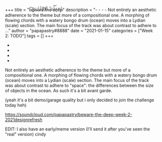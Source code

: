 +++
title = "b̴͆͘e̸̲͌w̵͑͘ả̴̀r̶̾̎ȅ̷̌ ̶̃̎t̸͋̈́h̵̎̇e̴͑͂ ̸͑̇d̶̈́͝ě̵̤e̶͊͘p̵̒̀"
description = "-   -   -  -  Not entirely an aesthetic adherence to the theme but more of a compositional one. A morphing of flowing chords with a watery bongo drum (ocean) moves into a Lydian (scale) section. The main focus of the track was about contrast to adhere to ..."
author = "papapastry#8888"
date = "2021-01-15"
categories = ["Week 2: TODO"]
tags = []
+++

- 

- 

- 
- 
Not entirely an aesthetic adherence to the theme but more of a compositional one. A morphing of flowing chords with a watery bongo drum (ocean) moves into a Lydian (scale) section. The main focus of the track was about contrast to adhere to "space": the differences between the size of objects in the ocean. As such it's a bit avant garde.

(yeah it's a bit demo/garage quality but i only decided to join the challenge today heh)

https://soundcloud.com/papapastry/beware-the-deep-week-2-2021designrefresh

EDIT: I also have an early/meme version (I'll send it after you've seen the "real" version) cindy
